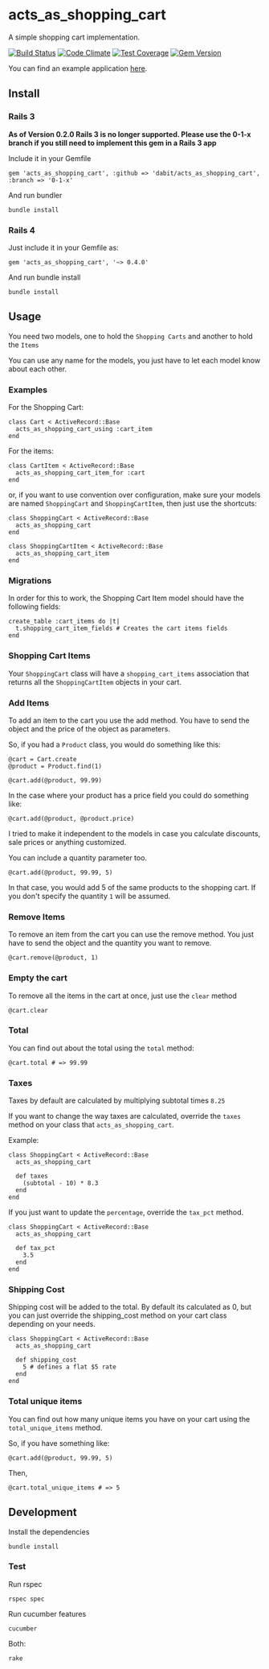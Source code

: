 # acts_as_shopping_cart

A simple shopping cart implementation.

[![Build Status](https://secure.travis-ci.org/dabit/acts_as_shopping_cart.png?branch=master)](http://travis-ci.org/dabit/acts_as_shopping_cart)
[![Code Climate](https://codeclimate.com/github/dabit/acts_as_shopping_cart/badges/gpa.svg)](https://codeclimate.com/github/dabit/acts_as_shopping_cart)
[![Test Coverage](https://codeclimate.com/github/dabit/acts_as_shopping_cart/badges/coverage.svg)](https://codeclimate.com/github/dabit/acts_as_shopping_cart/coverage)
[![Gem Version](https://badge.fury.io/rb/acts_as_shopping_cart.svg)](https://badge.fury.io/rb/acts_as_shopping_cart)

You can find an example application [here](https://github.com/dabit/acts_as_shopping_cart_app).

## Install

### Rails 3

**As of Version 0.2.0 Rails 3 is no longer supported. Please use the 0-1-x branch
if you still need to implement this gem in a Rails 3 app**

Include it in your Gemfile

    gem 'acts_as_shopping_cart', :github => 'dabit/acts_as_shopping_cart', :branch => '0-1-x'

And run bundler

    bundle install

### Rails 4

Just include it in your Gemfile as:

    gem 'acts_as_shopping_cart', '~> 0.4.0'

And run bundle install

    bundle install

## Usage

You need two models, one to hold the `Shopping Carts` and another to hold the `Items`

You can use any name for the models, you just have to let each model know about each other.

### Examples

For the Shopping Cart:

    class Cart < ActiveRecord::Base
      acts_as_shopping_cart_using :cart_item
    end


For the items:

    class CartItem < ActiveRecord::Base
      acts_as_shopping_cart_item_for :cart
    end

or, if you want to use convention over configuration, make sure your models are
named `ShoppingCart` and `ShoppingCartItem`, then just use the shortcuts:

    class ShoppingCart < ActiveRecord::Base
      acts_as_shopping_cart
    end

    class ShoppingCartItem < ActiveRecord::Base
      acts_as_shopping_cart_item
    end

### Migrations

In order for this to work, the Shopping Cart Item model should have the following fields:

    create_table :cart_items do |t|
      t.shopping_cart_item_fields # Creates the cart items fields
    end

### Shopping Cart Items

Your `ShoppingCart` class will have a `shopping_cart_items` association
that returns all the `ShoppingCartItem` objects in your cart.

### Add Items

To add an item to the cart you use the add method. You have to send the object
and the price of the object as parameters.

So, if you had a `Product` class, you would do something like this:

    @cart = Cart.create
    @product = Product.find(1)

    @cart.add(@product, 99.99)

In the case where your product has a price field you could do something like:

    @cart.add(@product, @product.price)

I tried to make it independent to the models in case you calculate discounts,
sale prices or anything customized.

You can include a quantity parameter too.

    @cart.add(@product, 99.99, 5)

In that case, you would add 5 of the same products to the shopping cart. If you
don't specify the quantity `1` will be assumed.

### Remove Items

To remove an item from the cart you can use the remove method. You just have to
send the object and the quantity you want to remove.

    @cart.remove(@product, 1)

### Empty the cart

To remove all the items in the cart at once, just use the `clear` method

    @cart.clear

### Total

You can find out about the total using the `total` method:

    @cart.total # => 99.99

### Taxes

Taxes by default are calculated by multiplying subtotal times `8.25`

If you want to change the way taxes are calculated, override the `taxes`
method on your class that `acts_as_shopping_cart`.

Example:

    class ShoppingCart < ActiveRecord::Base
      acts_as_shopping_cart

      def taxes
        (subtotal - 10) * 8.3
      end
    end

If you just want to update the `percentage`, override the `tax_pct`
method.

    class ShoppingCart < ActiveRecord::Base
      acts_as_shopping_cart

      def tax_pct
        3.5
      end
    end

### Shipping Cost

Shipping cost will be added to the total. By default its calculated as
0, but you can just override the shipping_cost method on your cart
class depending on your needs.

    class ShoppingCart < ActiveRecord::Base
      acts_as_shopping_cart

      def shipping_cost
        5 # defines a flat $5 rate
      end
    end

### Total unique items

You can find out how many unique items you have on your cart using the `total_unique_items` method.

So, if you have something like:

    @cart.add(@product, 99.99, 5)

Then,

    @cart.total_unique_items # => 5

## Development

Install the dependencies

    bundle install

### Test

Run rspec

    rspec spec

Run cucumber features

    cucumber

Both:

    rake
